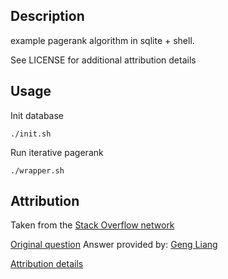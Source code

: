 ## Description

example pagerank algorithm in sqlite + shell.

See LICENSE for additional attribution details

## Usage

Init database
```
./init.sh
```

Run iterative pagerank
```
./wrapper.sh
```

## Attribution
Taken from the [Stack Overflow network](https://stackoverflow.com)

[Original question](https://stackoverflow.com/questions/17787944/sql-pagerank-implementation)
Answer provided by: [Geng Liang](https://stackoverflow.com/users/5914124/geng-liang)

[Attribution details](https://stackoverflow.blog/2009/06/25/attribution-required/)
